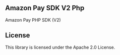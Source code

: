 ## Amazon Pay SDK V2 Php

Amazon Pay PHP SDK (V2)

## License

This library is licensed under the Apache 2.0 License. 
